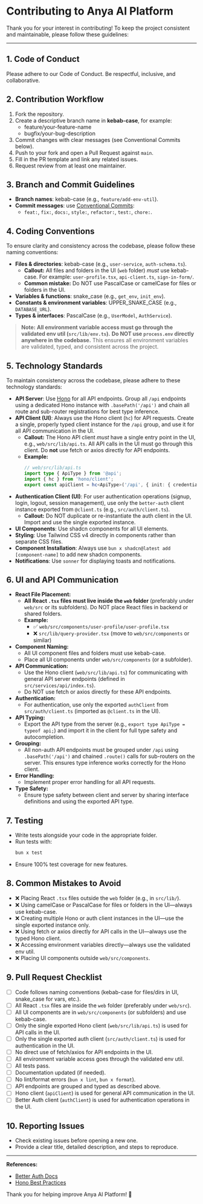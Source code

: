 # Contributing to Anya AI Platform

Thank you for your interest in contributing! To keep the project consistent and maintainable, please follow these guidelines:

---

## 1. Code of Conduct

Please adhere to our Code of Conduct. Be respectful, inclusive, and collaborative.

## 2. Contribution Workflow

1. Fork the repository.
2. Create a descriptive branch name in **kebab-case**, for example:
   - feature/your-feature-name
   - bugfix/your-bug-description
3. Commit changes with clear messages (see Conventional Commits below).
4. Push to your fork and open a Pull Request against `main`.
5. Fill in the PR template and link any related issues.
6. Request review from at least one maintainer.

## 3. Branch and Commit Guidelines

- **Branch names**: kebab-case (e.g., `feature/add-env-util`).
- **Commit messages**: use [Conventional Commits](https://www.conventionalcommits.org/):
  - `feat:`, `fix:`, `docs:`, `style:`, `refactor:`, `test:`, `chore:`.

## 4. Coding Conventions

To ensure clarity and consistency across the codebase, please follow these naming conventions:

- **Files & directories**: kebab-case (e.g., `user-service`, `auth-schema.ts`).
  - **Callout:** All files and folders in the UI (`web` folder) _must_ use kebab-case. For example: `user-profile.tsx`, `api-client.ts`, `sign-in-form/`.
  - **Common mistake:** Do NOT use PascalCase or camelCase for files or folders in the UI.
- **Variables & functions**: snake_case (e.g., `get_env`, `init_env`).
- **Constants & environment variables**: UPPER_SNAKE_CASE (e.g., `DATABASE_URL`).
- **Types & interfaces**: PascalCase (e.g., `UserModel`, `AuthService`).

> **Note:**
> **All environment variable access must go through the validated env util (`src/lib/env.ts`).**
> **Do NOT use `process.env` directly anywhere in the codebase.**
> This ensures all environment variables are validated, typed, and consistent across the project.

## 5. Technology Standards

To maintain consistency across the codebase, please adhere to these technology standards:

- **API Server**: Use [Hono](https://hono.dev/) for all API endpoints. Group all `/api` endpoints using a dedicated Hono instance with `.basePath('/api')` and chain all route and sub-router registrations for best type inference.
- **API Client (UI)**: Always use the Hono client (`hc`) for API requests. Create a single, properly typed client instance for the `/api` group, and use it for all API communication in the UI.
  - **Callout:** The Hono API client _must_ have a single entry point in the UI, e.g., `web/src/lib/api.ts`. All API calls in the UI must go through this client. Do **not** use fetch or axios directly for API endpoints.
  - **Example:**
    ```ts
    // web/src/lib/api.ts
    import type { ApiType } from '@api';
    import { hc } from 'hono/client';
    export const apiClient = hc<ApiType>('/api', { init: { credentials: 'include' } });
    ```
- **Authentication Client (UI)**: For user authentication operations (signup, login, logout, session management), use only the `better-auth` client instance exported from `@client.ts` (e.g., `src/auth/client.ts`).
  - **Callout:** Do NOT duplicate or re-instantiate the auth client in the UI. Import and use the single exported instance.
- **UI Components**: Use shadcn components for all UI elements.
- **Styling**: Use Tailwind CSS v4 directly in components rather than separate CSS files.
- **Component Installation**: Always use `bun x shadcn@latest add [component-name]` to add new shadcn components.
- **Notifications**: Use `sonner` for displaying toasts and notifications.

## 6. UI and API Communication

- **React File Placement:**
  - **All React `.tsx` files must live inside the `web` folder** (preferably under `web/src` or its subfolders). Do NOT place React files in backend or shared folders.
  - **Example:**
    - ✅ `web/src/components/user-profile/user-profile.tsx`
    - ❌ `src/lib/query-provider.tsx` (move to `web/src/components` or similar)
- **Component Naming:**
  - All UI component files and folders must use kebab-case.
  - Place all UI components under `web/src/components` (or a subfolder).
- **API Communication:**
  - Use the Hono client (`web/src/lib/api.ts`) for communicating with general API server endpoints (defined in `src/services/api/index.ts`).
  - Do NOT use fetch or axios directly for these API endpoints.
- **Authentication:**
  - For authentication, use only the exported `authClient` from `src/auth/client.ts` (imported as `@client.ts` in the UI).
- **API Typing:**
  - Export the API type from the server (e.g., `export type ApiType = typeof api;`) and import it in the client for full type safety and autocompletion.
- **Grouping:**
  - All non-auth API endpoints must be grouped under `/api` using `.basePath('/api')` and chained `.route()` calls for sub-routers on the server. This ensures type inference works correctly for the Hono client.
- **Error Handling:**
  - Implement proper error handling for all API requests.
- **Type Safety:**
  - Ensure type safety between client and server by sharing interface definitions and using the exported API type.

## 7. Testing

- Write tests alongside your code in the appropriate folder.
- Run tests with:
  ```bash
  bun x test
  ```
- Ensure 100% test coverage for new features.

## 8. Common Mistakes to Avoid

- ❌ Placing React `.tsx` files outside the `web` folder (e.g., in `src/lib/`).
- ❌ Using camelCase or PascalCase for files or folders in the UI—always use kebab-case.
- ❌ Creating multiple Hono or auth client instances in the UI—use the single exported instance only.
- ❌ Using fetch or axios directly for API calls in the UI—always use the typed Hono client.
- ❌ Accessing environment variables directly—always use the validated env util.
- ❌ Placing UI components outside `web/src/components`.

## 9. Pull Request Checklist

- [ ] Code follows naming conventions (kebab-case for files/dirs in UI, snake_case for vars, etc.).
- [ ] All React `.tsx` files are inside the `web` folder (preferably under `web/src`).
- [ ] All UI components are in `web/src/components` (or subfolders) and use kebab-case.
- [ ] Only the single exported Hono client (`web/src/lib/api.ts`) is used for API calls in the UI.
- [ ] Only the single exported auth client (`src/auth/client.ts`) is used for authentication in the UI.
- [ ] No direct use of fetch/axios for API endpoints in the UI.
- [ ] All environment variable access goes through the validated env util.
- [ ] All tests pass.
- [ ] Documentation updated (if needed).
- [ ] No lint/format errors (`bun x lint`, `bun x format`).
- [ ] API endpoints are grouped and typed as described above.
- [ ] Hono client (`apiClient`) is used for general API communication in the UI.
- [ ] Better Auth client (`authClient`) is used for authentication operations in the UI.

## 10. Reporting Issues

- Check existing issues before opening a new one.
- Provide a clear title, detailed description, and steps to reproduce.

---

**References:**
- [Better Auth Docs](https://www.better-auth.com/docs/reference/contributing)
- [Hono Best Practices](https://hono.dev/docs/guides/best-practices)

Thank you for helping improve Anya AI Platform! 🚀
